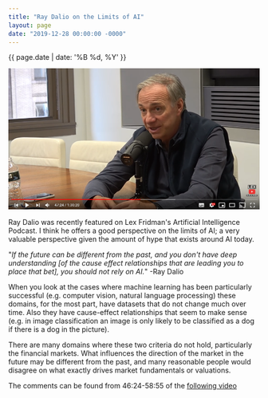 ```yaml
---
title: "Ray Dalio on the Limits of AI"
layout: page
date: "2019-12-28 00:00:00 -0000"
---
```


{{ page.date | date: '%B %d, %Y' }}

<p style="text-align:center;"> <a href="https://www.youtube.com/watch?v=M95m2EFb7IQ&list=PLrAXtmErZgOdP_8GztsuKi9nrraNbKKp4&index=8&t=2784s"> <img src="/assets/dalio.PNG" alt="Ray Dalio"> </a> </p>

Ray Dalio was recently featured on Lex Fridman's Artificial Intelligence Podcast. I think he offers a good perspective on the limits of AI; a very valuable perspective given the amount of hype that exists around AI today.

"*If the future can be different from the past, and you don't have deep understanding [of the cause effect relationships that are leading you to place that bet], you should not rely on AI.*" -Ray Dalio

When you look at the cases where machine learning has been particularly successful (e.g. computer vision, natural language processing) these domains, for the most part, have datasets that do not change much over time. Also they have cause-effect relationships that seem to make sense (e.g. in image classification an image is only likely to be classified as a dog if there is a dog in the picture).

There are many domains where these two criteria do not hold, particularly the financial markets. What influences the direction of the market in the future may be different from the past, and many reasonable people would disagree on what exactly drives market fundamentals or valuations.

The comments can be found from 46:24-58:55 of the <a href="https://www.youtube.com/watch?v=M95m2EFb7IQ&list=PLrAXtmErZgOdP_8GztsuKi9nrraNbKKp4&index=8&t=2784s">following video</a> 
